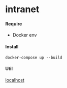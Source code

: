 intranet
========

#### Require
- Docker env


#### Install
``
docker-compose up --build
``

#### Util
[localhost](http://localhost:7080/)
